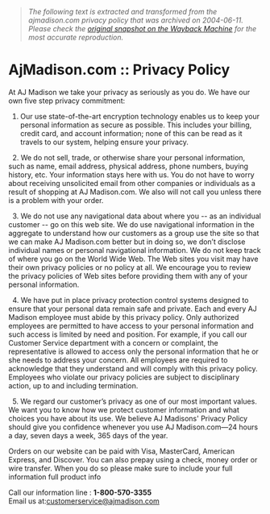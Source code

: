 > *The following text is extracted and transformed from the ajmadison.com privacy policy that was archived on 2004-06-11. Please check the [original snapshot on the Wayback Machine](https://web.archive.org/web/20040611031431id_/http%3A//www.ajmadison.com/phpdocs/ajtest/pages/privacypolicy.php) for the most accurate reproduction.*

# AjMadison.com :: Privacy Policy

At AJ Madison we take your privacy as seriously as you do. We have our own five step privacy commitment:

  1. Our use state-of-the-art encryption technology enables us to keep your personal information as secure as possible. This includes your billing, credit card, and account information; none of this can be read as it travels to our system, helping ensure your privacy.

  
 
  2. We do not sell, trade, or otherwise share your personal information, such as name, email address, physical address, phone numbers, buying history, etc. Your information stays here with us. You do not have to worry about receiving unsolicited email from other companies or individuals as a result of shopping at AJ Madison.com. We also will not call you unless there is a problem with your order.

  
 
  3. We do not use any navigational data about where you \-- as an individual customer -- go on this web site. We do use navigational information in the aggregate to understand how our customers as a group use the site so that we can make AJ Madison.com better but in doing so, we don’t disclose individual names or personal navigational information. We do not keep track of where you go on the World Wide Web. The Web sites you visit may have their own privacy policies or no policy at all. We encourage you to review the privacy policies of Web sites before providing them with any of your personal information.

  
 
  4. We have put in place privacy protection control systems designed to ensure that your personal data remain safe and private. Each and every AJ Madison employee must abide by this privacy policy. Only authorized  employees are permitted to have access to your personal information and such access is limited by need and position. For example, if you call our Customer Service department with a concern or complaint, the representative is allowed to access only the personal information that he or she needs to address your concern. All employees are required to acknowledge that they understand and will comply with this privacy policy. Employees who violate our privacy policies are subject to disciplinary action, up to and including termination.

  
 
  5. We regard our customer’s privacy as one of our most important values. We want you to know how we protect customer information and what choices you have about its use. We believe AJ Madisons' Privacy Policy should give you confidence whenever you use AJ Madison.com—24 hours a day, seven days a week, 365 days of the year.




Orders on our website can be paid with Visa, MasterCard, American Express, and Discover. You can also prepay using a check, money order or wire transfer. When you do so please make sure to include your full information full product info

Call our information line : **1-800-570-3355**  
Email us at:[customerservice@ajmadison.com](mailto:customerservice@ajmadison.com)
